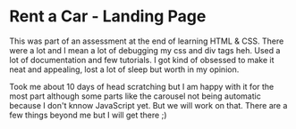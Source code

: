 # Rent a Car - Landing Page 
This was part of an assessment at the end of learning HTML & CSS. There were a lot and I mean a lot of debugging my css and div tags heh. Used a lot of documentation and few tutorials. I got kind of obsessed to make it neat and appealing, lost a lot of sleep but worth in my opinion. 

Took me about 10 days of head scratching but I am happy with it for the most part although some parts like the carousel not being automatic because I don't knnow JavaScript yet. But we will work on that. There are a few things beyond me but I will get there ;)
